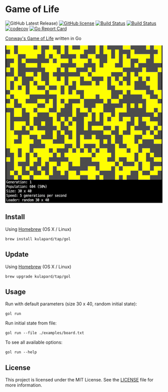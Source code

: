 # Game of Life

![GitHub Latest Release)](https://img.shields.io/github/v/release/kulapard/gol?logo=github)
[![GitHub license](https://img.shields.io/badge/license-MIT-blue.svg)](https://github.com/kulapard/gol/blob/master/LICENSE)
[![Build Status](https://github.com/kulapard/gol/actions/workflows/ci.yml/badge.svg)](https://github.com/kulapard/gol/actions/workflows/release.yml)
[![Build Status](https://github.com/kulapard/gol/actions/workflows/release.yml/badge.svg)](https://github.com/kulapard/gol/actions/workflows/release.yml)
[![codecov](https://codecov.io/github/kulapard/gol/graph/badge.svg?token=Z9SAAI8VQ4)](https://codecov.io/github/kulapard/gol)
[![Go Report Card](https://goreportcard.com/badge/github.com/kulapard/gol)](https://goreportcard.com/report/github.com/kulapard/gol)

[Conway's Game of Life](https://en.wikipedia.org/wiki/Conway%27s_Game_of_Life) written in Go

![screencast](assets/gol_random_30x40.gif)

## Install ##

Using [Homebrew](https://brew.sh/) (OS X / Linux)

```shell
brew install kulapard/tap/gol
```

## Update ##

Using [Homebrew](https://brew.sh/) (OS X / Linux)

```shell
brew upgrade kulapard/tap/gol
```

## Usage ##

Run with default parameters (size 30 x 40, random initial state):

```shell
gol run
```

Run initial state from file:

```shell
gol run --file ./examples/board.txt
```

To see all available options:

```shell
gol run --help
```

## License ##

This project is licensed under the MIT License. See the [LICENSE](LICENSE) file for more information.